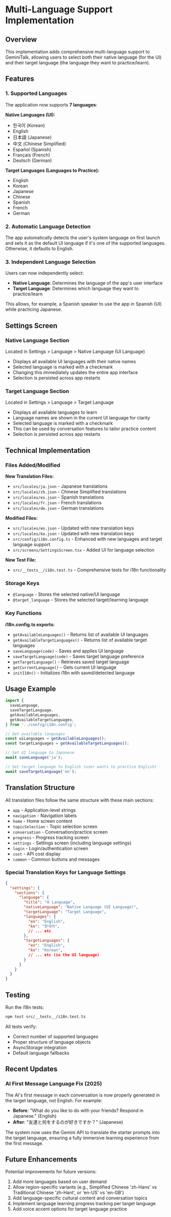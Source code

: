 # Multi-Language Support Implementation

## Overview
This implementation adds comprehensive multi-language support to GeminiTalk, allowing users to select both their native language (for the UI) and their target language (the language they want to practice/learn).

## Features

### 1. Supported Languages
The application now supports **7 languages**:

**Native Languages (UI):**
- 한국어 (Korean)
- English
- 日本語 (Japanese)
- 中文 (Chinese Simplified)
- Español (Spanish)
- Français (French)
- Deutsch (German)

**Target Languages (Languages to Practice):**
- English
- Korean
- Japanese
- Chinese
- Spanish
- French
- German

### 2. Automatic Language Detection
The app automatically detects the user's system language on first launch and sets it as the default UI language if it's one of the supported languages. Otherwise, it defaults to English.

### 3. Independent Language Selection
Users can now independently select:
- **Native Language**: Determines the language of the app's user interface
- **Target Language**: Determines which language they want to practice/learn

This allows, for example, a Spanish speaker to use the app in Spanish (UI) while practicing Japanese.

## Settings Screen

### Native Language Section
Located in Settings > Language > Native Language (UI Language)
- Displays all available UI languages with their native names
- Selected language is marked with a checkmark
- Changing this immediately updates the entire app interface
- Selection is persisted across app restarts

### Target Language Section
Located in Settings > Language > Target Language
- Displays all available languages to learn
- Language names are shown in the current UI language for clarity
- Selected language is marked with a checkmark
- This can be used by conversation features to tailor practice content
- Selection is persisted across app restarts

## Technical Implementation

### Files Added/Modified

**New Translation Files:**
- `src/locales/ja.json` - Japanese translations
- `src/locales/zh.json` - Chinese Simplified translations
- `src/locales/es.json` - Spanish translations
- `src/locales/fr.json` - French translations
- `src/locales/de.json` - German translations

**Modified Files:**
- `src/locales/en.json` - Updated with new translation keys
- `src/locales/ko.json` - Updated with new translation keys
- `src/config/i18n.config.ts` - Enhanced with new languages and target language support
- `src/screens/SettingsScreen.tsx` - Added UI for language selection

**New Test File:**
- `src/__tests__/i18n.test.ts` - Comprehensive tests for i18n functionality

### Storage Keys
- `@language` - Stores the selected native/UI language
- `@target_language` - Stores the selected target/learning language

### Key Functions

**i18n.config.ts exports:**
- `getAvailableLanguages()` - Returns list of available UI languages
- `getAvailableTargetLanguages()` - Returns list of available target languages
- `saveLanguage(code)` - Saves and applies UI language
- `saveTargetLanguage(code)` - Saves target language preference
- `getTargetLanguage()` - Retrieves saved target language
- `getCurrentLanguage()` - Gets current UI language
- `initI18n()` - Initializes i18n with saved/detected language

## Usage Example

```typescript
import {
  saveLanguage,
  saveTargetLanguage,
  getAvailableLanguages,
  getAvailableTargetLanguages,
} from '../config/i18n.config';

// Get available languages
const uiLanguages = getAvailableLanguages();
const targetLanguages = getAvailableTargetLanguages();

// Set UI language to Japanese
await saveLanguage('ja');

// Set target language to English (user wants to practice English)
await saveTargetLanguage('en');
```

## Translation Structure

All translation files follow the same structure with these main sections:
- `app` - Application-level strings
- `navigation` - Navigation labels
- `home` - Home screen content
- `topicSelection` - Topic selection screen
- `conversation` - Conversation/practice screen
- `progress` - Progress tracking screen
- `settings` - Settings screen (including language settings)
- `login` - Login/authentication screen
- `cost` - API cost display
- `common` - Common buttons and messages

### Special Translation Keys for Language Settings

```json
{
  "settings": {
    "sections": {
      "language": {
        "title": "🌐 Language",
        "nativeLanguage": "Native Language (UI Language)",
        "targetLanguage": "Target Language",
        "languages": {
          "en": "English",
          "ko": "한국어",
          // ... etc
        },
        "targetLanguages": {
          "en": "English",
          "ko": "Korean",
          // ... etc (in the UI language)
        }
      }
    }
  }
}
```

## Testing

Run the i18n tests:
```bash
npm test src/__tests__/i18n.test.ts
```

All tests verify:
- Correct number of supported languages
- Proper structure of language objects
- AsyncStorage integration
- Default language fallbacks

## Recent Updates

### AI First Message Language Fix (2025)
The AI's first message in each conversation is now properly generated in the target language, not English. For example:
- **Before**: "What do you like to do with your friends? Respond in Japanese." (English)
- **After**: "友達と何をするのが好きですか？" (Japanese)

The system now uses the Gemini API to translate the starter prompts into the target language, ensuring a fully immersive learning experience from the first message.

## Future Enhancements

Potential improvements for future versions:
1. Add more languages based on user demand
2. Allow region-specific variants (e.g., Simplified Chinese 'zh-Hans' vs Traditional Chinese 'zh-Hant', or 'en-US' vs 'en-GB')
3. Add language-specific cultural content and conversation topics
4. Implement language learning progress tracking per target language
5. Add voice accent options for target language practice
